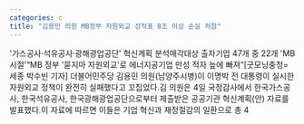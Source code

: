 ```yaml
---
categories: c
title: "김용민 의원 MB정부 자원외교 성적표 8조 이상 손실 처참"
---
```

&#39;가스공사·석유공사·광해광업공단&#39; 혁신계획 분석매각대상 출자기업 47개 중 22개 &#39;MB시절&#39;“MB 정부 &#39;묻지마 자원외교&#39;로 에너지공기업 만성 적자 늪에 빠져”[굿모닝충청=세종 박수빈 기자] 더불어민주당 김용민 의원(남양주시병)이 이명박 전 대통령이 실시한 자원외교 정책이 완전히 실패했다고 꼬집었다.김 의원은 4일 국정감사에서 한국가스공사, 한국석유공사, 한국광해광업공단으로부터 제출받은 공공기관 혁신계획(안) 자료를 발표했다.이 자료에 따르면 이들은 기업 혁신과 재정절감의 일환으로 총 4